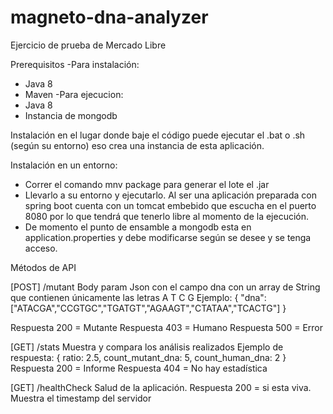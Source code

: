 # magneto-dna-analyzer
Ejercicio de prueba de Mercado Libre

Prerequisitos
-Para instalación:
* Java 8
* Maven
-Para ejecucion:
* Java 8
* Instancia de mongodb

Instalación en el lugar donde baje el código puede ejecutar el .bat o .sh (según su entorno) eso crea una instancia de esta aplicación.

Instalación en un entorno:
- Correr el comando mnv package para generar el lote el .jar
- Llevarlo a su entorno y ejecutarlo. Al ser una aplicación preparada con spring boot cuenta con un tomcat embebido que escucha en el puerto 8080 por lo que tendrá que tenerlo libre al momento de la ejecución.
- De momento el punto de ensamble a mongodb esta en application.properties y debe modificarse según se desee y se tenga acceso.


Métodos de API

[POST] /mutant
Body param Json con el campo dna con un array de String que contienen únicamente las letras A T C G
Ejemplo:
{ "dna":["ATACGA","CCGTGC","TGATGT","AGAAGT","CTATAA","TCACTG"] }

Respuesta 200 = Mutante
Respuesta 403 = Humano
Respuesta 500 = Error


[GET] /stats
Muestra y compara los análisis realizados
Ejemplo de respuesta:
{
ratio: 2.5,
count_mutant_dna: 5,
count_human_dna: 2
}
Respuesta 200 = Informe 
Respuesta 404 = No hay estadística

[GET] /healthCheck
Salud de la aplicación.
Respuesta 200 = si esta viva. Muestra el timestamp del servidor

